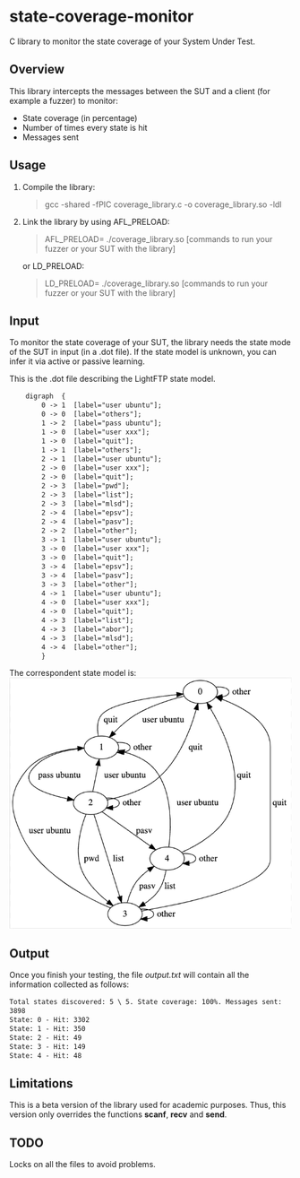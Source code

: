 # state-coverage-monitor
C library to monitor the state coverage of your System Under Test.

## Overview
This library intercepts the messages between the SUT and a client (for example a fuzzer) to monitor:
- State coverage (in percentage)
- Number of times every state is hit
- Messages sent 

## Usage

1. Compile the library:
    > gcc -shared -fPIC coverage_library.c -o coverage_library.so -ldl

2. Link the library by using AFL_PRELOAD:
    > AFL_PRELOAD= ./coverage_library.so [commands to run your fuzzer or your SUT with the library]
    
    or LD_PRELOAD:
    > LD_PRELOAD= ./coverage_library.so [commands to run your fuzzer or your SUT with the library]

## Input
To monitor the state coverage of your SUT, the library needs the state mode of the SUT in input (in a .dot file). If the state model is unknown, you can infer it via active or passive learning.

This is the .dot file describing the LightFTP state model.

        digraph  {
            0 -> 1  [label="user ubuntu"];
            0 -> 0  [label="others"];
            1 -> 2  [label="pass ubuntu"];
            1 -> 0  [label="user xxx"];
            1 -> 0  [label="quit"];
            1 -> 1  [label="others"];
            2 -> 1  [label="user ubuntu"];
            2 -> 0  [label="user xxx"];
            2 -> 0  [label="quit"];
            2 -> 3  [label="pwd"];
            2 -> 3  [label="list"];
            2 -> 3  [label="mlsd"];
            2 -> 4  [label="epsv"];
            2 -> 4  [label="pasv"];
            2 -> 2  [label="other"];
            3 -> 1  [label="user ubuntu"];
            3 -> 0  [label="user xxx"];
            3 -> 0  [label="quit"];
            3 -> 4  [label="epsv"];
            3 -> 4  [label="pasv"];
            3 -> 3  [label="other"];
            4 -> 1  [label="user ubuntu"];
            4 -> 0  [label="user xxx"];
            4 -> 0  [label="quit"];
            4 -> 3  [label="list"];
            4 -> 3  [label="abor"];
            4 -> 3  [label="mlsd"];
            4 -> 4  [label="other"];
            }

The correspondent state model is:
![LightFTP state model](./state_model.png "LightFTP state model")

## Output
Once you finish your testing, the file *output.txt* will contain all the information collected as follows:

    Total states discovered: 5 \ 5. State coverage: 100%. Messages sent: 3898
    State: 0 - Hit: 3302
    State: 1 - Hit: 350
    State: 2 - Hit: 49
    State: 3 - Hit: 149
    State: 4 - Hit: 48

## Limitations

This is a beta version of the library used for academic purposes. Thus, this version only overrides the functions **scanf**, **recv** and **send**.

## TODO

Locks on all the files to avoid problems.
